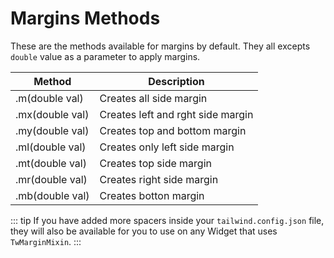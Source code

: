 # Margins Methods

These are the methods available for margins by default. They all excepts `double` value as a parameter to apply margins.

| Method       | Description                       |
| --------------- | --------------------------------- |
| .m(double val)  | Creates all side margin           |
| .mx(double val) | Creates left and rght side margin |
| .my(double val) | Creates top and bottom margin     |
| .ml(double val) | Creates only left side margin     |
| .mt(double val) | Creates top side margin           |
| .mr(double val) | Creates right side margin         |
| .mb(double val) | Creates botton margin             |

::: tip
If you have added more spacers inside your `tailwind.config.json` file, they will also be available for you to use on any Widget that uses `TwMarginMixin`.
:::
